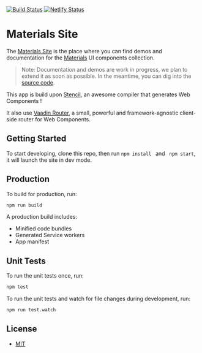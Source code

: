 [![Build Status](https://travis-ci.org/GMV-centravet/materials-elements.svg?branch=master)](https://travis-ci.org/GMV-centravet/materials-elements)
[![Netlify Status](https://api.netlify.com/api/v1/badges/c3b73dea-6b6f-4ae7-b148-c221f729d856/deploy-status)](https://app.netlify.com/sites/materials-elements/deploys)

# Materials Site

The [Materials Site](https://materials-elements.netlify.com) is the place where you can find demos and documentation for the [Materials](https://github.com/GMV-centravet/materials-elements) UI components collection.

>Note: Documentation and demos are work in progress, we plan to extend it as soon as possible. In the meantime, you can dig into the [source code](https://github.com/GMV-centravet/materials-elements).

This app is build upon [Stencil](https://stenciljs.com/), an awesome compiler that generates Web Components !

It also use [Vaadin Router](https://vaadin.com/router), a small, powerful and framework-agnostic client-side router for Web Components.

## Getting Started

To start developing, clone this repo, then run ```npm install ``` and ``` npm start```, it will launch the site in dev mode.


## Production

To build for production, run:

```bash
npm run build
```

A production build includes:

* Minified code bundles
* Generated Service workers
* App manifest

## Unit Tests

To run the unit tests once, run:

```bash
npm test
```

To run the unit tests and watch for file changes during development, run:

```bash
npm run test.watch
```

## License

 - [MIT](./LICENSE)